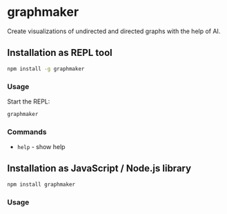 # graphmaker

Create visualizations of undirected and directed graphs with the help of AI.

## Installation as REPL tool

```bash
npm install -g graphmaker
```

### Usage

Start the REPL:

```bash
graphmaker 
```

### Commands

- `help` - show help


## Installation as JavaScript / Node.js library

```bash
npm install graphmaker
```

### Usage
